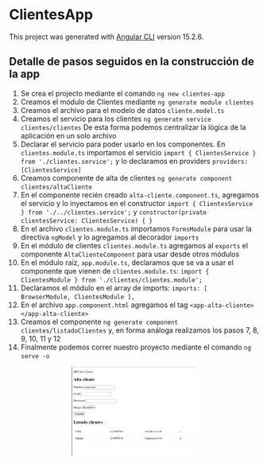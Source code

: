 # ClientesApp

This project was generated with [Angular CLI](https://github.com/angular/angular-cli) version 15.2.6.


## Detalle de pasos seguidos en la construcción de la app
 1. Se crea el projecto mediante el comando `ng new clientes-app`
 2. Creamos el módulo de Clientes mediante `ng generate module clientes`
 3. Creamos el archivo para el modelo de datos `cliente.model.ts`
 4. Creamos el servicio para los clientes `ng generate service clientes/clientes`
 De esta forma podemos centralizar la lógica de la aplicación en un solo archivo
 5. Declarar el servicio para poder usarlo en los componentes.
 En `clientes.module.ts` importamos el servicio `import { ClientesService } from './clientes.service';` y lo declaramos en providers `providers: [ClientesService]`
 6. Creamos componente de alta de clientes `ng generate component clientes/altaCliente`
 7. En el componente recién creado `alta-cliente.component.ts`, agregamos el servicio y lo inyectamos en el constructor `import { ClientesService } from './../clientes.service';` y `constructor(private clientesService: ClientesService) { }`
 8. En el archivo `clientes.module.ts` importamos `FormsModule` para usar la directiva `ngModel` y lo agregamos al decorador `imports`
 9. En el módulo de clientes `clientes.module.ts` agregamos al `exports` el componente `AltaClienteComponent` para usar desde otros módulos
10. En el módulo raíz, `app.module.ts`, declaramos que se va a usar el componente que vienen de `clientes.module.ts`: `import { ClientesModule } from './clientes/clientes.module';`
11. Declaramos el módulo en el array de imports:
`imports: [
  BrowserModule,
  ClientesModule
],`
12. En el archivo `app.component.html` agregamos el tag `<app-alta-cliente></app-alta-cliente>`
13. Creamos el componente `ng generate component clientes/listadoClientes` y, en forma análoga realizamos los pasos 7, 8, 9, 10, 11 y 12
14. Finalmente podemos correr nuestro proyecto mediante el comando `ng serve -o`

<div style="text-align:center">
  <img src="./src/assets/img/img1.png" alt="Imagen de muestra" width="50%">
</div>